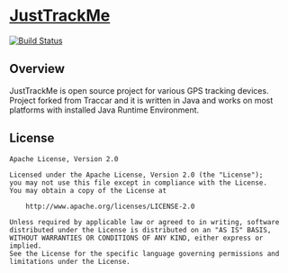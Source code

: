 # [JustTrackMe]()
[![Build Status](https://travis-ci.org/pufik/justtrackme.svg?branch=master)](https://travis-ci.org/pufik/justtrackme)

## Overview

JustTrackMe is open source project for various GPS tracking devices. Project forked from Traccar and it is written in Java and works on most platforms with installed Java Runtime Environment.

## License

    Apache License, Version 2.0

    Licensed under the Apache License, Version 2.0 (the "License");
    you may not use this file except in compliance with the License.
    You may obtain a copy of the License at

        http://www.apache.org/licenses/LICENSE-2.0

    Unless required by applicable law or agreed to in writing, software
    distributed under the License is distributed on an "AS IS" BASIS,
    WITHOUT WARRANTIES OR CONDITIONS OF ANY KIND, either express or implied.
    See the License for the specific language governing permissions and
    limitations under the License.

